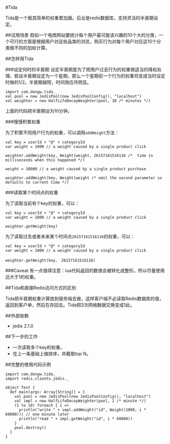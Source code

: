#Tida

Tida是一个极其简单的权重累加器。后台是redis数据库，支持灵活的半衰期设定。

##试用场景
假如一个电商网站要统计每个用户最可能该兴趣的10个大的分类，一个可行的方案是根据用户对这些品类的浏览，购买行为对每个用户对应这10个分类做不同的加权计算。

##怎样用Tida

###设定何时的半衰期
设定半衰期是为了把用户过去行为的权重做适当的降权处理。假设半衰期设定为一个星期，那么一个星期前一个行为的权重将变成当时设定时候的1/2。半衰期越短，时间效应月明显。

```
import com.dongw.tida._
val pool = new JedisPool(new JedisPoolConfig(), "localhost")
val weighter = new HalfLifeDecayWeighter(pool, 10 /* minutes */)
```

上面的代码把半衰期设为10分钟。

###慢慢积累权重

为了积累不同用户行为的权重，可以调用`addWeight`方法：

```
val key = userId + "@" + categoryId
var weight = 1000 // a weight caused by a single product click

weighter.addWeight(key, Weight(weight, 26157161516116 /*  time in milliseconds when this happened */)

weight = 10000 // a weight caused by a single product purchase

weighter.addWeight(key, Weight(weight /* omit the second parameter so defaults to current time */)
```

###读取某个时间点的权重

为了读取当前有个key的权重，可以：

```
val key = userId + "@" + categoryId
var weight = 1000 // a weight caused by a single product click

weighter.getWeight(key)
```

为了读取过去或者未来某个时间点`26157161516116`的权重，可以：

```
val key = userId + "@" + categoryId
var weight = 1000 // a weight caused by a single product click

weighter.getWeight(key， 26157161516116)
```

###Caveat
有一点值得注意：lua代码返回的数值会被转化成整形。所以尽量使用远大于1的权重。

##Tida和直接Redis访问方式的区别

Tida把半衰期权重计算放到服务端去做，这样客户端不必读取Redis数据库的值，返回到客户单，然后在存回去。Tida把3次网络数据交换变成1此。


##外部依赖
 - jedis 2.1.0

##下一步的工作

- 一次读取多个key的权重。
- 在上一条基础上做排序，并截取top N。

##完整的使用代码示例

```
import com.dongw.tida._
import redis.clients.jedis._

object Test {
  def main(args: Array[String]) = {
    val pool = new JedisPool(new JedisPoolConfig(), "localhost")
    val impl = new HalfLifeDecayWeighter(pool, 1 /* minute */)
    (1 to 10) foreach { i =>
      println("write " + impl.addWeight("id", Weight(1000, i * 60000))) // one minute later
      println("read " + impl.getWeight("id", i * 60000))
    }
    pool.destroy()
  }
}
```
